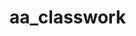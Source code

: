 # aa_classwork
















































































































